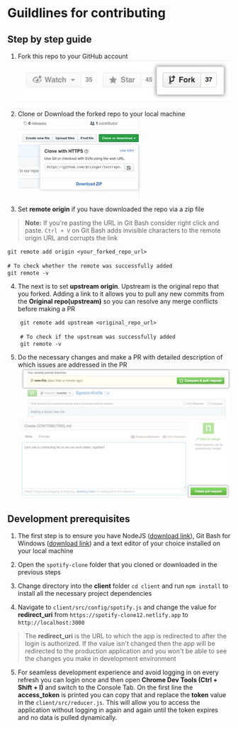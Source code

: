 # Guildlines for contributing

## Step by step guide

1. Fork this repo to your GitHub account
   ![Github fork repo](./assets/fork.png)

2. Clone or Download the forked repo to your local machine  
   ![Clone or Download repo](./assets/clonedownload.jpg)

3. Set **remote origin** if you have downloaded the repo via a zip file

> **Note:** If you're pasting the URL in Git Bash consider right click and paste. `Ctrl + V` on Git Bash adds invisible characters to the remote origin URL and corrupts the link

```
git remote add origin <your_forked_repo_url>

# To check whether the remote was successfully added
git remote -v
```

4. The next is to set **upstream origin**. Upstream is the original repo that you forked. Adding a link to it allows you to pull any new commits from the **Original repo(upstream)** so you can resolve any merge conflicts before making a PR

```
    git remote add upstream <original_repo_url>

    # To check if the upstream was successfully added
    git remote -v
```

5. Do the necessary changes and make a PR with detailed description of which issues are addressed in the PR
   ![Pull request](./assets/pullrequest.png)
   ![Create new PR](./assets/createpullrequest.png)

## Development prerequisites

1. The first step is to ensure you have NodeJS ([download link](https://nodejs.org/en)), Git Bash for Windows ([download link](https://git-scm.com/downloads)) and a text editor of your choice installed on your local machine

2. Open the `spotify-clone` folder that you cloned or downloaded in the previous steps

3. Change directory into the **client** folder `cd client` and run `npm install` to install all the necessary project dependencies

4. Navigate to `client/src/config/spotify.js` and change the value for **redirect_uri** from `https://spotify-clone12.netlify.app` to `http://localhost:3000`

> The **redirect_uri** is the URL to which the app is redirected to after the login is authorized. If the value isn't changed then the app will be redirected to the production application and you won't be able to see the changes you make in development environment

5. For seamless development experience and avoid logging in on every refresh you can login once and then open **Chrome Dev Tools (Ctrl + Shift + I)** and switch to the Console Tab. On the first line the **access_token** is printed you can copy that and replace the **token** value in the `client/src/reducer.js`. This will allow you to access the application without logging in again and again until the token expires and no data is pulled dynamically.
